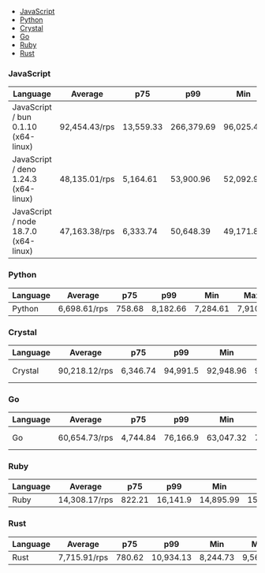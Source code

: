 <script src="https://cdn.jsdelivr.net/npm/apexcharts"></script>
- [JavaScript](#http-javascript)
- [Python](#http-python)
- [Crystal](#http-crystal)
- [Go](#http-go)
- [Ruby](#http-ruby)
- [Rust](#http-rust)

### <a name="http-javascript">JavaScript</a>

| Language                             | Average       | p75       | p99        | Min       | Max        | Latency   |
| ------------------------------------ | ------------- | --------- | ---------- | --------- | ---------- | --------- |
| JavaScript / bun 0.1.10 (x64-linux)  | 92,454.43/rps | 13,559.33 | 266,379.69 | 96,025.49 | 100,431.94 | 540.94 µs |
| JavaScript / deno 1.24.3 (x64-linux) | 48,135.01/rps | 5,164.61  | 53,900.96  | 52,092.95 | 53,387.17  | 1.04 ms   |
| JavaScript / node 18.7.0 (x64-linux) | 47,163.38/rps | 6,333.74  | 50,648.39  | 49,171.82 | 50,229.98  | 1.06 ms   |


<div id="chart-30"></div>
<script>
new ApexCharts(document.querySelector('#chart-30'), {"chart":{"height":320,"type":"bar","toolbar":{"show":true},"animations":{"enabled":true}},"series":[{"name":"http","data":[{"x":"JavaScript / deno 1.24.3 (x64-linux)","y":48135.01382045677},{"x":"JavaScript / bun 0.1.10 (x64-linux)","y":92454.42935926486},{"x":"JavaScript / node 18.7.0 (x64-linux)","y":47163.3794282243}]}],"stroke":{"width":1,"curve":"straight"},"legend":{"show":false},"xaxis":{"type":"category","labels":{"show":true},"tooltip":{"enabled":false}},"plotOptions":{"bar":{"distributed":true}}}).render()
</script>

### <a name="http-python">Python</a>

| Language | Average      | p75    | p99      | Min      | Max     | Latency |
| -------- | ------------ | ------ | -------- | -------- | ------- | ------- |
| Python   | 6,698.61/rps | 758.68 | 8,182.66 | 7,284.61 | 7,910.4 | 7.78 ms |


<div id="chart-31"></div>
<script>
new ApexCharts(document.querySelector('#chart-31'), {"chart":{"height":320,"type":"bar","toolbar":{"show":true},"animations":{"enabled":true}},"series":[{"name":"http","data":[{"x":"Python","y":6698.610930459839}]}],"stroke":{"width":1,"curve":"straight"},"legend":{"show":false},"xaxis":{"type":"category","labels":{"show":true},"tooltip":{"enabled":false}},"plotOptions":{"bar":{"distributed":true}}}).render()
</script>

### <a name="http-crystal">Crystal</a>

| Language | Average       | p75      | p99      | Min       | Max       | Latency   |
| -------- | ------------- | -------- | -------- | --------- | --------- | --------- |
| Crystal  | 90,218.12/rps | 6,346.74 | 94,991.5 | 92,948.96 | 94,734.89 | 552.41 µs |


<div id="chart-32"></div>
<script>
new ApexCharts(document.querySelector('#chart-32'), {"chart":{"height":320,"type":"bar","toolbar":{"show":true},"animations":{"enabled":true}},"series":[{"name":"http","data":[{"x":"Crystal","y":90218.12489683086}]}],"stroke":{"width":1,"curve":"straight"},"legend":{"show":false},"xaxis":{"type":"category","labels":{"show":true},"tooltip":{"enabled":false}},"plotOptions":{"bar":{"distributed":true}}}).render()
</script>

### <a name="http-go">Go</a>

| Language | Average       | p75      | p99      | Min       | Max       | Latency   |
| -------- | ------------- | -------- | -------- | --------- | --------- | --------- |
| Go       | 60,654.73/rps | 4,744.84 | 76,166.9 | 63,047.32 | 70,884.09 | 822.84 µs |


<div id="chart-33"></div>
<script>
new ApexCharts(document.querySelector('#chart-33'), {"chart":{"height":320,"type":"bar","toolbar":{"show":true},"animations":{"enabled":true}},"series":[{"name":"http","data":[{"x":"Go","y":60654.72971101157}]}],"stroke":{"width":1,"curve":"straight"},"legend":{"show":false},"xaxis":{"type":"category","labels":{"show":true},"tooltip":{"enabled":false}},"plotOptions":{"bar":{"distributed":true}}}).render()
</script>

### <a name="http-ruby">Ruby</a>

| Language | Average       | p75    | p99      | Min       | Max       | Latency |
| -------- | ------------- | ------ | -------- | --------- | --------- | ------- |
| Ruby     | 14,308.17/rps | 822.21 | 16,141.9 | 14,895.99 | 15,822.04 | 3.49 ms |


<div id="chart-34"></div>
<script>
new ApexCharts(document.querySelector('#chart-34'), {"chart":{"height":320,"type":"bar","toolbar":{"show":true},"animations":{"enabled":true}},"series":[{"name":"http","data":[{"x":"Ruby","y":14308.171447417013}]}],"stroke":{"width":1,"curve":"straight"},"legend":{"show":false},"xaxis":{"type":"category","labels":{"show":true},"tooltip":{"enabled":false}},"plotOptions":{"bar":{"distributed":true}}}).render()
</script>

### <a name="http-rust">Rust</a>

| Language | Average      | p75    | p99       | Min      | Max      | Latency |
| -------- | ------------ | ------ | --------- | -------- | -------- | ------- |
| Rust     | 7,715.91/rps | 780.62 | 10,934.13 | 8,244.73 | 9,560.02 | 6.49 ms |


<div id="chart-35"></div>
<script>
new ApexCharts(document.querySelector('#chart-35'), {"chart":{"height":320,"type":"bar","toolbar":{"show":true},"animations":{"enabled":true}},"series":[{"name":"http","data":[{"x":"Rust","y":7715.905477479933}]}],"stroke":{"width":1,"curve":"straight"},"legend":{"show":false},"xaxis":{"type":"category","labels":{"show":true},"tooltip":{"enabled":false}},"plotOptions":{"bar":{"distributed":true}}}).render()
</script>

